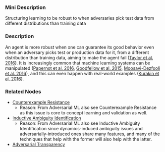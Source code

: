 ### Mini Description

Structuring learning to be robust to when adversaries pick test data from different distributions than training data

### Description

An agent is more robust when one can guarantee its good behavior even when an adversary picks test or production data for it, from a different distribution than training data, aiming to make the agent fail ([Taylor et al. 2016](https://intelligence.org/files/AlignmentMachineLearning.pdf)). It is increasingly common that machine learning systems can be manipulated ([Papernot et al. 2016](http://arxiv.org/abs/1602.02697), [Goodfellow et al. 2015](https://pdfs.semanticscholar.org/bee0/44c8e8903fb67523c1f8c105ab4718600cdb.pdf), [Moosavi-Dezfooli et al. 2016](http://arxiv.org/abs/1610.08401)), and this can even happen with real-world examples ([Kurakin et al. 2016](https://static.googleusercontent.com/media/research.google.com/en//pubs/archive/45471.pdf)).

### Related Nodes

- [Counterexample Resistance](/Value_Alignment/Validation/Avoiding_Reward_Hacking/Counterexample_Resistance/Counterexample_Resistance.md)
	- Reason: From Adversarial ML also see Counterexample Resistance as this issue is core to concept learning and validation as well.
- [Inductive Ambiguity Identification](/Value_Alignment/Validation/Increasing_Contextual_Awareness/Uncertainty_Identification_and_Management/Inductive_Ambiguity_Identification/Inductive_Ambiguity_Identification.md)
	- Reason: From Adversarial ML also see Inductive Ambiguity Identification since dynamics-induced ambiguity issues and adversarially-introduced ones share many features, and many of the techniques that help with the former will also help with the latter.
- [Adversarial Transparency](/Value_Alignment/Control/Oversight/Monitoring/Adversarial_Transparency/Adversarial_Transparency.md)
